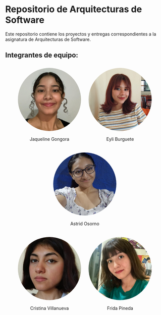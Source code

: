 # Repositorio de Arquitecturas de Software

Este repositorio contiene los proyectos y entregas correspondientes a la asignatura de Arquitecturas de Software.

## Integrantes de equipo:

<div align="center">

  <div style="display: inline-block; text-align: center; margin: 10px;">
    <img src="integrantes/jaqui.jpeg" width="200" style="border-radius: 50%" />
    <p>Jaqueline Gongora</p>
  </div>

  <div style="display: inline-block; text-align: center; margin: 10px;">
    <img src="integrantes/eyli.jpeg" width="200" style= "border-radius: 50%" />
    <p>Eyli Burguete</p>
  </div>

  <div style="display: inline-block; text-align: center; margin: 10px;">
    <img src="integrantes/astrid.jpeg" width="200" style= "border-radius: 50%" />
    <p>Astrid Osorno</p>
  </div>

</div>

<div align="center">

  <div style="display: inline-block; text-align: center; margin: 10px;">
    <img src="integrantes/cris.jpeg" width="200" style= "border-radius: 50%" />
    <p>Cristina Villanueva</p>
  </div>

  <div style="display: inline-block; text-align: center; margin: 10px;">
    <img src="integrantes/fri.jpeg" width="200" style= "border-radius: 50%" />
    <p>Frida Pineda</p>
  </div>

</div>
